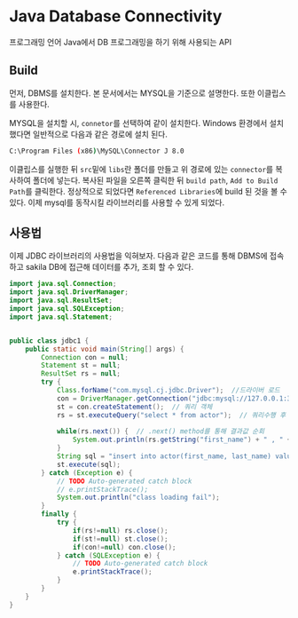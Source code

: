 # Java Database Connectivity
프로그래밍 언어 Java에서 DB 프로그래밍을 하기 위해 사용되는 API  

## Build
먼저, DBMS를 설치한다. 본 문서에서는 MYSQL을 기준으로 설명한다. 또한 이클립스를 사용한다.

MYSQL을 설치할 시, `connetor`를 선택하여 같이 설치한다. Windows 환경에서 설치했다면 일반적으로 다음과 같은 경로에 설치 된다. 
```bash
C:\Program Files (x86)\MySQL\Connector J 8.0
```  


이클립스를 실행한 뒤 `src`밑에 `libs`란 폴더를 만들고 위 경로에 있는 `connector`를 복사하여 폴더에 넣는다. 복사된 파일을 오른쪽 클릭한 뒤 `build path`, `Add to Build Path`를 클릭한다. 정상적으로 되었다면 `Referenced Libraries`에 build 된 것을 볼 수 있다. 이제 mysql를 동작시킬 라이브러리를 사용할 수 있게 되었다.  

## 사용법
이제 JDBC 라이브러리의 사용법을 익혀보자. 다음과 같은 코드를 통해 DBMS에 접속하고 sakila DB에 접근해 데이터를 추가, 조회 할 수 있다.
```java
import java.sql.Connection;
import java.sql.DriverManager;
import java.sql.ResultSet;
import java.sql.SQLException;
import java.sql.Statement;


public class jdbc1 {
	public static void main(String[] args) {
		Connection con = null;
		Statement st = null;
		ResultSet rs = null;
		try {
			Class.forName("com.mysql.cj.jdbc.Driver");  //드라이버 로드
			con = DriverManager.getConnection("jdbc:mysql://127.0.0.1:3306/sakila?serverTimezone=UTC&useUniCode=yes&characterEncoding=UTF-8","root","root123!");  // MYSQL DBMS의 sakila DB에 접속. 이 예제에서는 DBMS의 아이디 root, 비밀번호 root123
			st = con.createStatement();  // 쿼리 객체
			rs = st.executeQuery("select * from actor");  // 쿼리수행 후 결과 받기
			
			while(rs.next()) {  // .next() method를 통해 결과값 순회
				System.out.println(rs.getString("first_name") + " , " +rs.getInt("actor_id"));
			}
			String sql = "insert into actor(first_name, last_name) values('BBANG', 'SOYUN')";
			st.execute(sql);
		} catch (Exception e) {
			// TODO Auto-generated catch block
			// e.printStackTrace();
			System.out.println("class loading fail");
		}
		finally {
			try {
				if(rs!=null) rs.close();
				if(st!=null) st.close();
				if(con!=null) con.close();
			} catch (SQLException e) {
				// TODO Auto-generated catch block
				e.printStackTrace();
			}
		}
	}
}

```